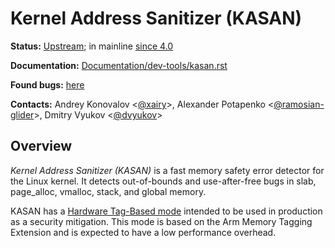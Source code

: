 Kernel Address Sanitizer (KASAN)
================================

**Status:** [Upstream](https://git.kernel.org/pub/scm/linux/kernel/git/torvalds/linux.git/log/mm/kasan); in mainline [since 4.0](https://git.kernel.org/pub/scm/linux/kernel/git/torvalds/linux.git/commit/?id=0b24becc810dc3be6e3f94103a866f214c282394)

**Documentation:** [Documentation/dev-tools/kasan.rst](https://www.kernel.org/doc/html/latest/dev-tools/kasan.html)

**Found bugs:** [here](/kasan/FOUND_BUGS.md)

**Contacts:** Andrey Konovalov <[@xairy](https://github.com/xairy)>, Alexander Potapenko <[@ramosian-glider](https://github.com/ramosian-glider)>, Dmitry Vyukov <[@dvyukov](https://github.com/dvyukov)>

## Overview

*Kernel Address Sanitizer (KASAN)* is a fast memory safety error detector for the Linux kernel. It detects out-of-bounds and use-after-free bugs in slab, page_alloc, vmalloc, stack, and global memory.

KASAN has a [Hardware Tag-Based mode](https://www.kernel.org/doc/html/latest/dev-tools/kasan.html#hardware-tag-based-kasan) intended to be used in production as a security mitigation. This mode is based on the Arm Memory Tagging Extension and is expected to have a low performance overhead.
